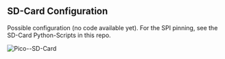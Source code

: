 ## SD-Card Configuration

Possible configuration (no code available yet). For the SPI pinning, see the SD-Card Python-Scripts in this repo.

![Pico--SD-Card](https://github.com/Florian-Wilhelm/Raspberry-Pi/assets/77980708/10ef905c-a06a-4749-8ee7-7e512b166b9d)
